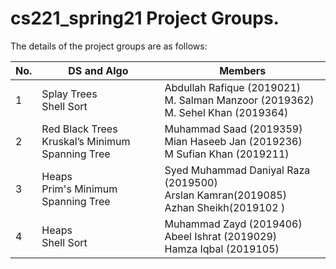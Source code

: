 # cs221_spring21 Project Groups.

The details of the project groups are as follows:

| No. | DS and Algo | Members |
| --- | ----------- | ----------- |
| 1   | Splay Trees <br> Shell Sort| Abdullah Rafique (2019021)<br>M. Salman Manzoor (2019362)<br>M. Sehel Khan (2019364)|
| 2   | Red Black Trees <br> Kruskal’s Minimum Spanning Tree| Muhammad Saad (2019359)<br>Mian Haseeb Jan (2019236)<br>M Sufian Khan (2019211)|
| 3   | Heaps <br> Prim's Minimum Spanning Tree| Syed  Muhammad Daniyal Raza (2019500)<br>Arslan Kamran(2019085)<br>Azhan Sheikh(2019102 )|
| 4   | Heaps <br> Shell Sort | Muhammad Zayd (2019406)<br>Abeel Ishrat (2019029)<br>Hamza Iqbal (2019105)|
